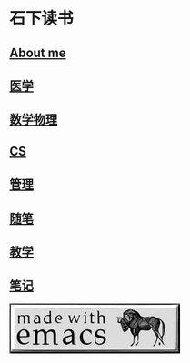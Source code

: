 ---
---

# 石下读书

## [About me](./about.md)
## [医学](./medicine/drown.md)
## [数学物理](./Mathematical_Physics/index.md)
## [CS](./computer_programs/index.md)
## [管理](./enlightenment/index.md)
## [随笔](./essay/index.md)
## [教学](./education/index.md)
## [笔记](./node/index.md)

![emacs](./emacs.jpeg)


